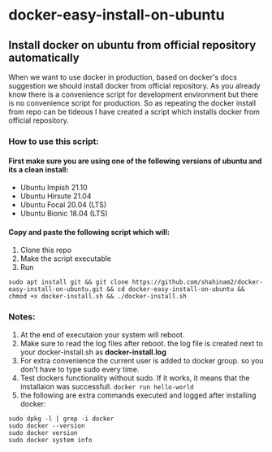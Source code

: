 # docker-easy-install-on-ubuntu
## Install docker on ubuntu from official repository automatically

When we want to use docker in production, based on docker's docs suggestion we should install docker from official repository.
As you already know there is a convenience script for development environment but there is no convenience script for production.
So as repeating the docker install from repo can be tideous I have created a script which installs docker from official repository.

### **How to use this script:**
#### First make sure you are using one of the following versions of ubuntu and its a clean install:
- Ubuntu Impish 21.10
- Ubuntu Hirsute 21.04
- Ubuntu Focal 20.04 (LTS)
- Ubuntu Bionic 18.04 (LTS)

#### Copy and paste the following script which will:
1. Clone this repo
2. Make the script executable
3. Run 
```
sudo apt install git && git clone https://github.com/shahinam2/docker-easy-install-on-ubuntu.git && cd docker-easy-install-on-ubuntu && chmod +x docker-install.sh && ./docker-install.sh
```

### **Notes:**
1. At the end of executaion your system will reboot.
2. Make sure to read the log files after reboot. the log file is created next to your docker-install.sh as **docker-install.log**
3. For extra convenience the current user is added to docker group. so you don't have to type sudo every time.
4. Test dockers functionality without sudo. If it works, it means that the installaion was successfull.
`docker run hello-world`
5. the following are extra commands executed and logged after installing docker:
```
sudo dpkg -l | grep -i docker
sudo docker --version
sudo docker version
sudo docker system info
```

